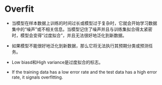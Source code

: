 # Overfit

- 当模型在样本数据上训练的时间过长或模型过于复杂时，它就会开始学习数据集中的“噪声”或不相关信息。当模型记住了噪声并且与训练集拟合得太紧密时，模型会变得“过度拟合”，并且无法很好地泛化到新数据。

- 如果模型不能很好地泛化到新数据，那么它将无法执行其预期分类或预测任务。

- Low biasd和High variance是过度拟合的标志。

- If the training data has a low error rate and the test data has a high error rate, it signals overfitting.
